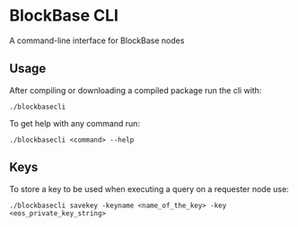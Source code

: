 # BlockBase CLI
A command-line interface for BlockBase nodes

## Usage

After compiling or downloading a compiled package run the cli with:

```
./blockbasecli
```

To get help with any command run:

```
./blockbasecli <command> --help
```

## Keys

To store a key to be used when executing a query on a requester node use:

```
./blockbasecli savekey -keyname <name_of_the_key> -key <eos_private_key_string>
```